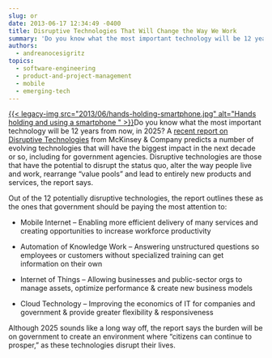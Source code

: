 ```yaml
---
slug: or
date: 2013-06-17 12:34:49 -0400
title: Disruptive Technologies That Will Change the Way We Work
summary: 'Do you know what the most important technology will be 12 years from now, in 2025? A recent report on Disruptive Technologies from McKinsey & Company predicts a number of evolving technologies that will have the biggest impact in the next decade or so, including'
authors:
  - andreanocesigritz
topics:
  - software-engineering
  - product-and-project-management
  - mobile
  - emerging-tech
---
```


<p>
  <a href="https://s3.amazonaws.com/digitalgov/_legacy-img/2013/06/hands-holding-smartphone.jpg">{{< legacy-img src="2013/06/hands-holding-smartphone.jpg" alt="Hands holding and using a smartphone " >}}</a>Do you know what the most important technology will be 12 years from now, in 2025? A <a href="http://www.mckinsey.com/insights/business_technology/disruptive_technologies">recent report on Disruptive Technologies</a> from McKinsey & Company predicts a number of evolving technologies that will have the biggest impact in the next decade or so, including for government agencies. Disruptive technologies are those that have the potential to disrupt the status quo, alter the way people live and work, rearrange &#8220;value pools&#8221; and lead to entirely new products and services, the report says.
</p>

<p>
  Out of the 12 potentially disruptive technologies, the report outlines these as the ones that government should be paying the most attention to:
</p>

  * <p>
      Mobile Internet &#8211; Enabling more efficient delivery of many services and creating opportunities to increase workforce productivity
    </p>

  * <p>
      Automation of Knowledge Work &#8211; Answering unstructured questions so employees or customers without specialized training can get information on their own
    </p>

  * <p>
      Internet of Things &#8211; Allowing businesses and public-sector orgs to manage assets, optimize performance & create new business models
    </p>

  * <p>
      Cloud Technology &#8211; Improving the economics of IT for companies and government & provide greater flexibility & responsiveness
    </p>

<p>
  Although 2025 sounds like a long way off, the report says the burden will be on government to create an environment where “citizens can continue to prosper,” as these technologies disrupt their lives.
</p>

<div>
</div>

<div>
</div>